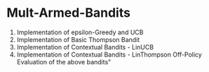 # Mult-Armed-Bandits 
1. Implementation of epsilon-Greedy and UCB 
2. Implementation of Basic Thompson Bandit 
3. Implementation of Contextual Bandits - LinUCB
4. Implementation of Contextual Bandits - LinThompson 
Off-Policy Evaluation of the above bandits" 
